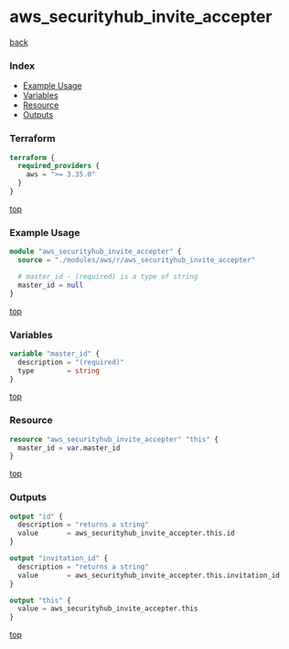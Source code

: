 # aws_securityhub_invite_accepter

[back](../aws.md)

### Index

- [Example Usage](#example-usage)
- [Variables](#variables)
- [Resource](#resource)
- [Outputs](#outputs)

### Terraform

```terraform
terraform {
  required_providers {
    aws = ">= 3.35.0"
  }
}
```

[top](#index)

### Example Usage

```terraform
module "aws_securityhub_invite_accepter" {
  source = "./modules/aws/r/aws_securityhub_invite_accepter"

  # master_id - (required) is a type of string
  master_id = null
}
```

[top](#index)

### Variables

```terraform
variable "master_id" {
  description = "(required)"
  type        = string
}
```

[top](#index)

### Resource

```terraform
resource "aws_securityhub_invite_accepter" "this" {
  master_id = var.master_id
}
```

[top](#index)

### Outputs

```terraform
output "id" {
  description = "returns a string"
  value       = aws_securityhub_invite_accepter.this.id
}

output "invitation_id" {
  description = "returns a string"
  value       = aws_securityhub_invite_accepter.this.invitation_id
}

output "this" {
  value = aws_securityhub_invite_accepter.this
}
```

[top](#index)